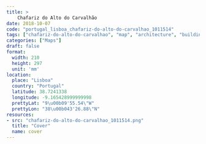 ```yaml
---
title: > 
    Chafariz do Alto do Carvalhão
date: 2018-10-07
code: "portugal_lisboa_chafariz-do-alto-do-carvalhao_1011514"
tags: ["chafariz-do-alto-do-carvalhao", "map", "architecture", "buildings", "Lisboa", "Portugal"]
categories: ["Maps"]
draft: false
format:
  width: 210
  height: 297
  unit: 'mm'
location:
  place: "Lisboa"
  country: "Portugal"
  latitude: 38.7241338
  longitude: -9.165428999999998
  prettyLat: "9\u00b09'55.54\"W"
  prettyLon: "38\u00b043'26.88\"N"
resources:
- src: "chafariz-do-alto-do-carvalhao_1011514.png"
  title: "Cover"
  name: cover
---
```

